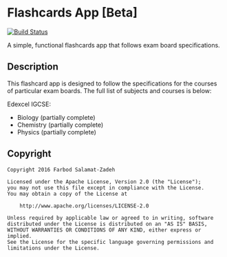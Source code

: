 # Flashcards App [Beta]

[![Build Status](https://travis-ci.org/FarbodSalamat-Zadeh/FlashcardsApp.svg?branch=master)](https://travis-ci.org/FarbodSalamat-Zadeh/FlashcardsApp)

A simple, functional flashcards app that follows exam board specifications.

## Description

This flashcard app is designed to follow the specifications for the courses of particular exam boards. The full list of subjects and courses is below:

Edexcel IGCSE:
- Biology (partially complete)
- Chemistry (partially complete)
- Physics (partially complete)


## Copyright

```
Copyright 2016 Farbod Salamat-Zadeh

Licensed under the Apache License, Version 2.0 (the "License");
you may not use this file except in compliance with the License.
You may obtain a copy of the License at

    http://www.apache.org/licenses/LICENSE-2.0

Unless required by applicable law or agreed to in writing, software
distributed under the License is distributed on an "AS IS" BASIS,
WITHOUT WARRANTIES OR CONDITIONS OF ANY KIND, either express or implied.
See the License for the specific language governing permissions and
limitations under the License.
```
